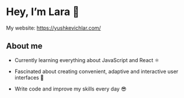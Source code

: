 # Hey, I’m Lara 👋

<!--
**yushkevichlar/yushkevichlar** is a ✨ _special_ ✨ repository because its `README.md` (this file) appears on your GitHub profile.

Here are some ideas to get you started:

- 🔭 I’m currently working on ...
- 🌱 I’m currently learning ...
- 👯 I’m looking to collaborate on ...
- 🤔 I’m looking for help with ...
- 💬 Ask me about ...
- 📫 How to reach me: ...
- 😄 Pronouns: ...
- ⚡ Fun fact: ...
-->
My website: https://yushkevichlar.com/

## About me
- Currently learning everything about JavaScript and React ⚛️

- Fascinated about creating convenient, adaptive and interactive user interfaces 📱

- Write code and improve my skills every day 😎
